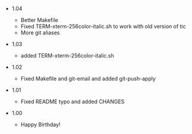 * 1.04
  * Better Makefile
  * Fixed TERM-xterm-256color-italic.sh to work with old version of tic
  * More git aliases

* 1.03
  * added TERM-xterm-256color-italic.sh

* 1.02
  * Fixed Makefile and git-email and added git-push-apply

* 1.01
  * Fixed README typo and added CHANGES

* 1.00
  * Happy Birthday!
